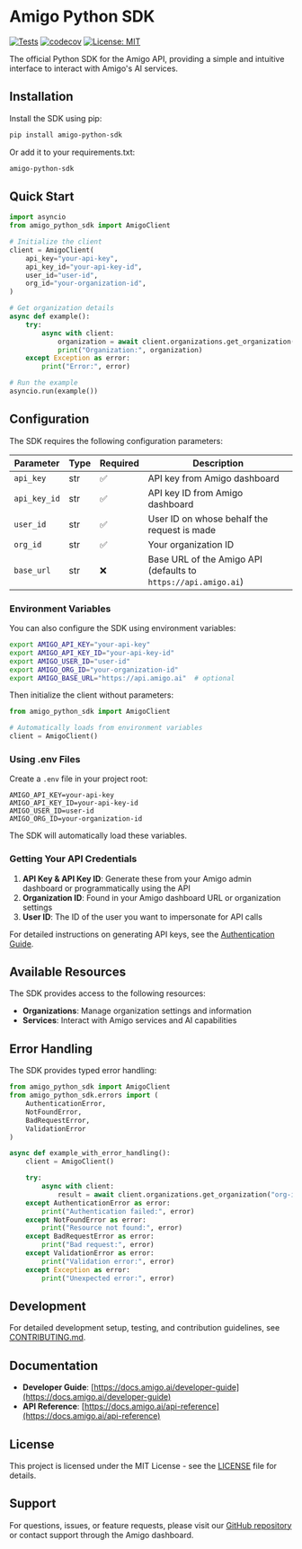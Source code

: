 # Amigo Python SDK

[![Tests](https://github.com/amigo-ai/amigo-python-sdk/actions/workflows/test.yml/badge.svg)](https://github.com/amigo-ai/amigo-python-sdk/actions/workflows/test.yml)
[![codecov](https://codecov.io/gh/amigo-ai/amigo-python-sdk/graph/badge.svg?token=1A7KVPV9ZR)](https://codecov.io/gh/amigo-ai/amigo-python-sdk)
[![License: MIT](https://img.shields.io/badge/License-MIT-yellow.svg)](https://opensource.org/licenses/MIT)

The official Python SDK for the Amigo API, providing a simple and intuitive interface to interact with Amigo's AI services.

## Installation

Install the SDK using pip:

```bash
pip install amigo-python-sdk
```

Or add it to your requirements.txt:

```txt
amigo-python-sdk
```

## Quick Start

```python
import asyncio
from amigo_python_sdk import AmigoClient

# Initialize the client
client = AmigoClient(
    api_key="your-api-key",
    api_key_id="your-api-key-id",
    user_id="user-id",
    org_id="your-organization-id",
)

# Get organization details
async def example():
    try:
        async with client:
            organization = await client.organizations.get_organization("your-org-id")
            print("Organization:", organization)
    except Exception as error:
        print("Error:", error)

# Run the example
asyncio.run(example())
```

## Configuration

The SDK requires the following configuration parameters:

| Parameter    | Type | Required | Description                                                    |
| ------------ | ---- | -------- | -------------------------------------------------------------- |
| `api_key`    | str  | ✅       | API key from Amigo dashboard                                   |
| `api_key_id` | str  | ✅       | API key ID from Amigo dashboard                                |
| `user_id`    | str  | ✅       | User ID on whose behalf the request is made                    |
| `org_id`     | str  | ✅       | Your organization ID                                           |
| `base_url`   | str  | ❌       | Base URL of the Amigo API (defaults to `https://api.amigo.ai`) |

### Environment Variables

You can also configure the SDK using environment variables:

```bash
export AMIGO_API_KEY="your-api-key"
export AMIGO_API_KEY_ID="your-api-key-id"
export AMIGO_USER_ID="user-id"
export AMIGO_ORG_ID="your-organization-id"
export AMIGO_BASE_URL="https://api.amigo.ai"  # optional
```

Then initialize the client without parameters:

```python
from amigo_python_sdk import AmigoClient

# Automatically loads from environment variables
client = AmigoClient()
```

### Using .env Files

Create a `.env` file in your project root:

```env
AMIGO_API_KEY=your-api-key
AMIGO_API_KEY_ID=your-api-key-id
AMIGO_USER_ID=user-id
AMIGO_ORG_ID=your-organization-id
```

The SDK will automatically load these variables.

### Getting Your API Credentials

1. **API Key & API Key ID**: Generate these from your Amigo admin dashboard or programmatically using the API
2. **Organization ID**: Found in your Amigo dashboard URL or organization settings
3. **User ID**: The ID of the user you want to impersonate for API calls

For detailed instructions on generating API keys, see the [Authentication Guide](https://docs.amigo.ai/developer-guide).

## Available Resources

The SDK provides access to the following resources:

- **Organizations**: Manage organization settings and information
- **Services**: Interact with Amigo services and AI capabilities

## Error Handling

The SDK provides typed error handling:

```python
from amigo_python_sdk import AmigoClient
from amigo_python_sdk.errors import (
    AuthenticationError,
    NotFoundError,
    BadRequestError,
    ValidationError
)

async def example_with_error_handling():
    client = AmigoClient()

    try:
        async with client:
            result = await client.organizations.get_organization("org-id")
    except AuthenticationError as error:
        print("Authentication failed:", error)
    except NotFoundError as error:
        print("Resource not found:", error)
    except BadRequestError as error:
        print("Bad request:", error)
    except ValidationError as error:
        print("Validation error:", error)
    except Exception as error:
        print("Unexpected error:", error)
```

## Development

For detailed development setup, testing, and contribution guidelines, see [CONTRIBUTING.md](CONTRIBUTING.md).

## Documentation

- **Developer Guide**: [https://docs.amigo.ai/developer-guide](https://docs.amigo.ai/developer-guide)
- **API Reference**: [https://docs.amigo.ai/api-reference](https://docs.amigo.ai/api-reference)

## License

This project is licensed under the MIT License - see the [LICENSE](LICENSE) file for details.

## Support

For questions, issues, or feature requests, please visit our [GitHub repository](https://github.com/amigo-ai/amigo-python-sdk) or contact support through the Amigo dashboard.
